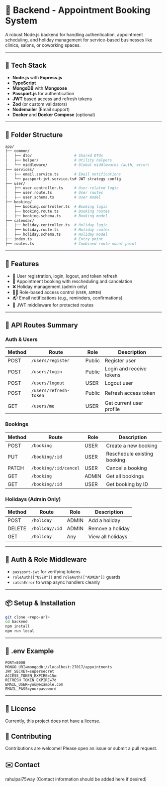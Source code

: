 # 📘 Backend - Appointment Booking System

A robust Node.js backend for handling authentication, appointment scheduling, and holiday management for service-based businesses like clinics, salons, or coworking spaces.

---

## 🚀 Tech Stack

* **Node.js** with **Express.js**
* **TypeScript**
* **MongoDB** with **Mongoose**
* **Passport.js** for authentication
* **JWT** based access and refresh tokens
* **Zod** (or custom validators)
* **Nodemailer** (Email support)
* **Docker** and **Docker Compose** (optional)

---

## 📂 Folder Structure

```sh
app/
├── common/
│   ├── dto/                   # Shared DTOs
│   ├── helper/                # Utility helpers
│   └── middleware/            # Global middlewares (auth, error)
├── services/
│   ├── email.service.ts       # Email notifications
│   └── passport-jwt.service.ts# JWT strategy config
├── user/
│   ├── user.controller.ts     # User-related logic
│   ├── user.route.ts          # User routes
│   ├── user.schema.ts         # User model
├── booking/
│   ├── booking.controller.ts  # Booking logic
│   ├── booking.route.ts       # Booking routes
│   ├── booking.schema.ts      # Booking model
├── calendar/
│   ├── holiday.controller.ts  # Holiday logic
│   ├── holiday.route.ts       # Holiday routes
│   ├── holiday.schema.ts      # Holiday model
├── index.ts                   # Entry point
├── routes.ts                  # Combined route mount point
```

---

## 📌 Features

* 🔐 User registration, login, logout, and token refresh
* 📅 Appointment booking with rescheduling and cancelation
* ❌ Holiday management (admin only)
* 🧑‍⚕️ Role-based access control (`USER`, `ADMIN`)
* 📬 Email notifications (e.g., reminders, confirmations)
* 📃 JWT middleware for protected routes

---

## 🧭 API Routes Summary

### Auth & Users

| Method | Route                  | Role   | Description              |
| ------ | ---------------------- | ------ | ------------------------ |
| POST   | `/users/register`      | Public | Register user            |
| POST   | `/users/login`         | Public | Login and receive tokens |
| POST   | `/users/logout`        | USER   | Logout user              |
| POST   | `/users/refresh-token` | Public | Refresh access token     |
| GET    | `/users/me`            | USER   | Get current user profile |

### Bookings

| Method | Route                 | Role  | Description                 |
| ------ | --------------------- | ----- | --------------------------- |
| POST   | `/booking`            | USER  | Create a new booking        |
| PUT    | `/booking/:id`        | USER  | Reschedule existing booking |
| PATCH  | `/booking/:id/cancel` | USER  | Cancel a booking            |
| GET    | `/booking`            | ADMIN | Get all bookings            |
| GET    | `/booking/:id`        | USER  | Get booking by ID           |

### Holidays (Admin Only)

| Method | Route          | Role  | Description       |
| ------ | -------------- | ----- | ----------------- |
| POST   | `/holiday`     | ADMIN | Add a holiday     |
| DELETE | `/holiday/:id` | ADMIN | Remove a holiday  |
| GET    | `/holiday`     | Any   | View all holidays |

---

## 🔐 Auth & Role Middleware

* `passport-jwt` for verifying tokens
* `roleAuth(["USER"])` and `roleAuth(["ADMIN"])` guards
* `catchError` to wrap async handlers cleanly

---

## 📦 Setup & Installation

```bash
git clone <repo-url>
cd backend
npm install
npm run local
```

---

## 🔧 .env Example

```env
PORT=8000
MONGO_URI=mongodb://localhost:27017/appointments
JWT_SECRET=supersecret
ACCESS_TOKEN_EXPIRE=15m
REFRESH_TOKEN_EXPIRE=7d
EMAIL_USER=you@example.com
EMAIL_PASS=yourpassword
```

---

## 📄 License

Currently, this project does not have a license.


## 🤝 Contributing

Contributions are welcome! Please open an issue or submit a pull request.


## ✉️ Contact

rahulpal75way  (Contact information should be added here if desired)
